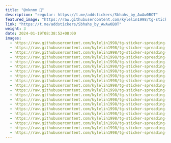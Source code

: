 ```yaml
---
title: "@nknnn 🥹"
description: "regular: https://t.me/addstickers/Sbhahs_by_AwAw0BOT"
featured_image: "https://raw.githubusercontent.com/kylelin1998/tg-sticker-spreading-worldwide-images/main/img/723edf69-0392-4521-bbb5-3a012859c161.jpg"
link: "https://t.me/addstickers/Sbhahs_by_AwAw0BOT"
weight: 3
date: 2024-01-19T08:38:52+08:00
images:
  - https://raw.githubusercontent.com/kylelin1998/tg-sticker-spreading-worldwide-images/main/img/723edf69-0392-4521-bbb5-3a012859c161.jpg
  - https://raw.githubusercontent.com/kylelin1998/tg-sticker-spreading-worldwide-images/main/img/4015f245-5a27-4211-9b0b-1daf2b7d26ab.jpg
  - https://raw.githubusercontent.com/kylelin1998/tg-sticker-spreading-worldwide-images/main/img/00ebd944-50bb-457e-9376-b5a53e986aad.jpg
  - https://raw.githubusercontent.com/kylelin1998/tg-sticker-spreading-worldwide-images/main/img/a5f27356-759e-4c29-a83b-650ef142d6f3.jpg
  - https://raw.githubusercontent.com/kylelin1998/tg-sticker-spreading-worldwide-images/main/img/d300774b-775d-4592-a9be-2744c8140f28.jpg
  - https://raw.githubusercontent.com/kylelin1998/tg-sticker-spreading-worldwide-images/main/img/d64735cb-c541-4ccd-b98d-7af6c6d42885.jpg
  - https://raw.githubusercontent.com/kylelin1998/tg-sticker-spreading-worldwide-images/main/img/e9512a7b-4fd7-4a5d-84a7-5f9884426e9d.jpg
  - https://raw.githubusercontent.com/kylelin1998/tg-sticker-spreading-worldwide-images/main/img/cc57e47f-6efd-42de-950c-9566ae40fa06.jpg
  - https://raw.githubusercontent.com/kylelin1998/tg-sticker-spreading-worldwide-images/main/img/77d33a7f-d583-4e1a-afc9-849b35d62faa.jpg
  - https://raw.githubusercontent.com/kylelin1998/tg-sticker-spreading-worldwide-images/main/img/2563b21d-b160-4c87-a16a-fbdbc244daac.jpg
  - https://raw.githubusercontent.com/kylelin1998/tg-sticker-spreading-worldwide-images/main/img/b443fd0a-b051-4b3d-a3ed-5dc919219f75.jpg
  - https://raw.githubusercontent.com/kylelin1998/tg-sticker-spreading-worldwide-images/main/img/05b28e63-2a03-4985-b385-5a2b3acafd36.jpg
  - https://raw.githubusercontent.com/kylelin1998/tg-sticker-spreading-worldwide-images/main/img/4d265767-8617-467d-b7e1-df50da3bc7e2.jpg
  - https://raw.githubusercontent.com/kylelin1998/tg-sticker-spreading-worldwide-images/main/img/0659d8ca-d7e1-4f24-81cc-1218d1659a89.jpg
  - https://raw.githubusercontent.com/kylelin1998/tg-sticker-spreading-worldwide-images/main/img/10d2c176-f79d-477e-8b43-7f05e6116067.jpg
  - https://raw.githubusercontent.com/kylelin1998/tg-sticker-spreading-worldwide-images/main/img/2ae63a71-d9fa-4207-b01c-0ac7d8c149a2.jpg
  - https://raw.githubusercontent.com/kylelin1998/tg-sticker-spreading-worldwide-images/main/img/60e999d6-a52c-463c-a998-9d5c9edc5d8c.jpg
  - https://raw.githubusercontent.com/kylelin1998/tg-sticker-spreading-worldwide-images/main/img/81a9e8ee-76d0-48ea-b82e-6420b70a5865.jpg
  - https://raw.githubusercontent.com/kylelin1998/tg-sticker-spreading-worldwide-images/main/img/4f2563d8-3d0a-45e3-bc75-0751df671a65.jpg
  - https://raw.githubusercontent.com/kylelin1998/tg-sticker-spreading-worldwide-images/main/img/c7c381b7-621b-4560-8109-d2e9b4bfc33d.jpg
---
```

